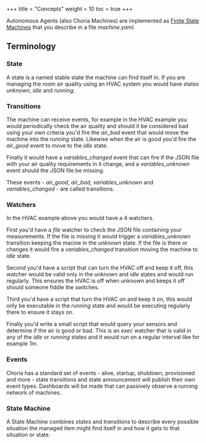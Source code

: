 +++
title = "Concepts"
weight = 10
toc = true
+++

Autonomous Agents (also Choria Machines) are implemented as [Finite State Machines](https://en.wikipedia.org/wiki/Finite-state_machine) that you describe in a file *machine.yaml*.

## Terminology

### State

A state is a named stable state the machine can find itself in. If you are managing the room air quality using an HVAC system you would have states *unknown*, *idle* and *running*.

### Transitions

The machine can receive events, for example in the HVAC example you would periodically check the air quality and should it be considered bad using your own criteria you'd fire the *air_bad* event that would move the machine into the *running* state. Likewise when the air is good you'd fire the *air_good* event to move to the *idle* state.

Finally it would have a *variables_changed* event that can fire if the JSON file with your air quality requirements in it change, and a *variables_unknown* event should the JSON file be missing.

These events - *air_good*, *air_bad*, *variables_unknown* and *variables_changed* - are called transitions.

### Watchers

In the HVAC example above you would have a 4 watchers.

First you'd have a *file* watcher to check the JSON file containing your measurements. If the file is missing it would trigger a *variables_unknown* transition keeping the macine in the *unknown* state. If the file is there or changes it would fire a *variables_changed* transition moving the machine to *idle* state.

Second you'd have a script that can turn the HVAC off and keep it off, this watcher would be valid only in the *unknown* and *idle* states and would run regularly. This ensures the HVAC is off when unknown and keeps it off should someone fiddle the switches.

Third you'd have a script that turn the HVAC on and keep it on, this would only be executable in the *running* state and would be executing regularly there to ensure it stays on.

Finally you'd write a small script that would query your sensors and determine if the air is good or bad. This is an *exec* watcher that is valid in any of the *idle* or *running* states and it would run on a regular interval like for example *1m*.

### Events

Choria has a standard set of events - alive, startup, shutdown, provisioned and more - state transitions and state announcement will publish their own event types. Dashboards will be made that can passively observe a running network of machines.

### State Machine

A State Machine combines *states* and *transitions* to describe every possible situation the managed item might find itself in and how it gets to that situation or state.

